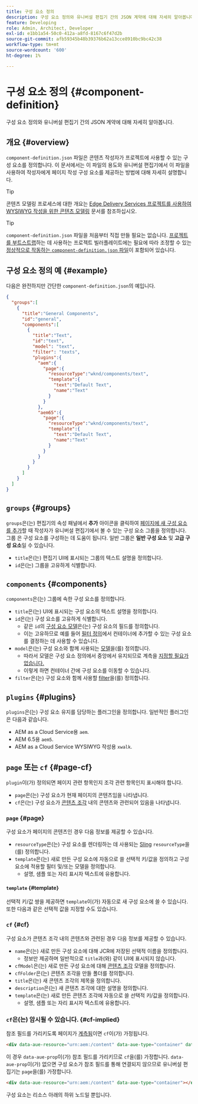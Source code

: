 ```yaml
---
title: 구성 요소 정의
description: 구성 요소 정의와 유니버설 편집기 간의 JSON 계약에 대해 자세히 알아봅니다.
feature: Developing
role: Admin, Architect, Developer
exl-id: e1bb1a54-50c0-412a-a8fd-8167c6f47d2b
source-git-commit: afb59345b48b39376b62a13cce8910bc9bc42c38
workflow-type: tm+mt
source-wordcount: '600'
ht-degree: 1%

---
```


# 구성 요소 정의 {#component-definition}

구성 요소 정의와 유니버설 편집기 간의 JSON 계약에 대해 자세히 알아봅니다.

## 개요 {#overview}

`component-definition.json` 파일은 콘텐츠 작성자가 프로젝트에 사용할 수 있는 구성 요소를 정의합니다. 이 문서에서는 이 파일의 용도와 유니버설 편집기에서 이 파일을 사용하여 작성자에게 페이지 작성 구성 요소를 제공하는 방법에 대해 자세히 설명합니다.

>[!TIP]
>
>콘텐츠 모델링 프로세스에 대한 개요는 [Edge Delivery Services 프로젝트를 사용하여 WYSIWYG 작성을 위한 콘텐츠 모델링](/help/edge/wysiwyg-authoring/content-modeling.md) 문서를 참조하십시오.

>[!TIP]
>
>`component-definition.json` 파일을 처음부터 직접 만들 필요는 없습니다. [프로젝트를 부트스트랩](/help/edge/wysiwyg-authoring/edge-dev-getting-started.md)하는 데 사용하는 프로젝트 빌러플레이트에는 필요에 따라 조정할 수 있는 [정상적으로 작동하는 `component-definition.json` 파일](https://github.com/adobe-rnd/aem-boilerplate-xwalk/blob/main/component-definition.json)이 포함되어 있습니다.

## 구성 요소 정의 예 {#example}

다음은 완전하지만 간단한 `component-definition.json`의 예입니다.

```json
{
  "groups":[
    {
      "title":"General Components",
      "id":"general",
      "components":[
        {
          "title":"Text",
          "id":"text",
          "model": "text",
          "filter": "texts",
          "plugins":{
            "aem":{
              "page":{
                "resourceType":"wknd/components/text",
                "template":{
                  "text":"Default Text",
                  "name":"Text"
                }
              }
            },
            "aem65":{
              "page":{
                "resourceType":"wknd/components/text",
                "template":{
                  "text":"Default Text",
                  "name":"Text"
                }
              }
            }
          }
        }
      ]
    }
  ]
}
```

## `groups` {#groups}

`groups`은(는) 편집기의 속성 패널에서 **추가** 아이콘을 클릭하여 [페이지에 새 구성 요소를 추가](/help/sites-cloud/authoring/universal-editor/authoring.md#adding-components)할 때 작성자가 유니버설 편집기에서 볼 수 있는 구성 요소 그룹을 정의합니다. 그룹 은 구성 요소를 구성하는 데 도움이 됩니다. 일반 그룹은 **일반 구성 요소** 및 **고급 구성 요소**&#x200B;일 수 있습니다.

* `title`은(는) 편집기 UI에 표시되는 그룹의 텍스트 설명을 정의합니다.
* `id`은(는) 그룹을 고유하게 식별합니다.

## `components` {#components}

`components`은(는) 그룹에 속한 구성 요소를 정의합니다.

* `title`은(는) UI에 표시되는 구성 요소의 텍스트 설명을 정의합니다.
* `id`은(는) 구성 요소를 고유하게 식별합니다.
   * 같은 `id`의 [구성 요소 모델](/help/implementing/universal-editor/field-types.md#model-structure)은(는) 구성 요소의 필드를 정의합니다.
   * 이는 고유하므로 예를 들어 [필터 정의](/help/implementing/universal-editor/filtering.md)에서 컨테이너에 추가할 수 있는 구성 요소를 결정하는 데 사용할 수 있습니다.
* `model`은(는) 구성 요소와 함께 사용되는 [모델](/help/implementing/universal-editor/field-types.md#model-structure)을(를) 정의합니다.
   * 따라서 모델은 구성 요소 정의에서 중앙에서 유지되므로 계측을 [지정할 필요가 없습니다.](/help/implementing/universal-editor/field-types.md#instrumentation)
   * 이렇게 하면 컨테이너 간에 구성 요소를 이동할 수 있습니다.
* `filter`은(는) 구성 요소와 함께 사용할 [filter](/help/implementing/universal-editor/filtering.md)을(를) 정의합니다.

## `plugins` {#plugins}

`plugins`은(는) 구성 요소 유지를 담당하는 플러그인을 정의합니다. 일반적인 플러그인은 다음과 같습니다.

* AEM as a Cloud Service용 `aem`.
* AEM 6.5용 `aem5`.
* AEM as a Cloud Service WYSIWYG 작성용 `xwalk`.

## `page` 또는 `cf` {#page-cf}

`plugin`이(가) 정의되면 페이지 관련 항목인지 조각 관련 항목인지 표시해야 합니다.

* `page`은(는) 구성 요소가 현재 페이지의 콘텐츠임을 나타냅니다.
* `cf`은(는) 구성 요소가 [콘텐츠 조각](/help/assets/content-fragments/content-fragments.md) 내의 콘텐츠와 관련되어 있음을 나타냅니다.

### `page` {#page}

구성 요소가 페이지의 콘텐츠인 경우 다음 정보를 제공할 수 있습니다.

* `resourceType`은(는) 구성 요소를 렌더링하는 데 사용되는 [Sling](/help/implementing/developing/introduction/sling-cheatsheet.md) `resourceType`을(를) 정의합니다.
* `template`은(는) 새로 만든 구성 요소에 자동으로 쓸 선택적 키/값을 정의하고 구성 요소에 적용할 필터 및/또는 모델을 정의합니다.
   * 설명, 샘플 또는 자리 표시자 텍스트에 유용합니다.

#### `template` {#template}

선택적 키/값 쌍을 제공하면 `template`이(가) 자동으로 새 구성 요소에 쓸 수 있습니다. 또한 다음과 같은 선택적 값을 지정할 수도 있습니다.

### `cf` {#cf}

구성 요소가 콘텐츠 조각 내의 콘텐츠와 관련된 경우 다음 정보를 제공할 수 있습니다.

* `name`은(는) 새로 만든 구성 요소에 대해 JCR에 저장된 선택적 이름을 정의합니다.
   * 정보만 제공하며 일반적으로 `title`과(와) 같이 UI에 표시되지 않습니다.
* `cfModel`은(는) 새로 만든 구성 요소에 대해 [콘텐츠 조각](/help/assets/content-fragments/content-fragments-models.md) 모델을 정의합니다.
* `cfFolder`은(는) 콘텐츠 조각을 만들 폴더를 정의합니다.
* `title`은(는) 새 콘텐츠 조각의 제목을 정의합니다.
* `description`은(는) 새 콘텐츠 조각에 대한 설명을 정의합니다.
* `template`은(는) 새로 만든 콘텐츠 조각에 자동으로 쓸 선택적 키/값을 정의합니다.
   * 설명, 샘플 또는 자리 표시자 텍스트에 유용합니다.

### `cf`은(는) 암시될 수 있습니다. {#cf-implied}

참조 필드를 가리키도록 페이지가 [계측됨](/help/implementing/universal-editor/getting-started.md#instrument-page)이면 `cf`이(가) 가정됩니다.

```html
<div data-aue-resource="urn:aem:/content" data-aue-type="container" data-aue-prop="field"></div>
```

이 경우 `data-aue-prop`이(가) 참조 필드를 가리키므로 `cf`을(를) 가정합니다. `data-aue-prop`이(가) 없으면 구성 요소가 참조 필드를 통해 연결되지 않으므로 유니버설 편집기는 `page`을(를) 가정합니다.

```html
<div data-aue-resource="urn:aem:/content" data-aue-type="container"></div>
```

구성 요소는 리소스 아래의 하위 노드일 뿐입니다.

